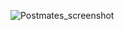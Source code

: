 ![Postmates_screenshot](https://user-images.githubusercontent.com/108278982/190482857-dc24c066-d871-438c-9454-953f1f725f02.png)
